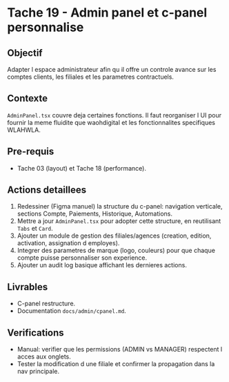 # Tache 19 - Admin panel et c-panel personnalise

## Objectif
Adapter l espace administrateur afin qu il offre un controle avance sur les comptes clients, les filiales et les parametres contractuels.

## Contexte
`AdminPanel.tsx` couvre deja certaines fonctions. Il faut reorganiser l UI pour fournir la meme fluidite que waohdigital et les fonctionnalites specifiques WLAHWLA.

## Pre-requis
- Tache 03 (layout) et Tache 18 (performance).

## Actions detaillees
1. Redessiner (Figma manuel) la structure du c-panel: navigation verticale, sections Compte, Paiements, Historique, Automations.
2. Mettre a jour `AdminPanel.tsx` pour adopter cette structure, en reutilisant `Tabs` et `Card`.
3. Ajouter un module de gestion des filiales/agences (creation, edition, activation, assignation d employes).
4. Integrer des parametres de marque (logo, couleurs) pour que chaque compte puisse personnaliser son experience.
5. Ajouter un audit log basique affichant les dernieres actions.

## Livrables
- C-panel restructure.
- Documentation `docs/admin/cpanel.md`.

## Verifications
- Manual: verifier que les permissions (ADMIN vs MANAGER) respectent l acces aux onglets.
- Tester la modification d une filiale et confirmer la propagation dans la nav principale.

